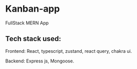 # Kanban-app
  FullStack MERN App
## Tech stack used:
 Frontend: React, typescript, zustand, react query, chakra ui.
 
 Backend: Express js, Mongoose.
